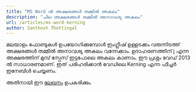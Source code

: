 ```yaml
---
title: "MS Word ൽ അക്ഷരങ്ങൾ തമ്മിൽ അകലം"
description: "ചില അക്ഷരങ്ങൾ തമ്മിൽ അനാവശ്യ അകലം"
url: /articles/ms-word-kerning
author: Santhosh Thottingal
---
```


മലയാളം ഫോണ്ടുകൾ ഉപയോഗിക്കുമ്പോൾ ഇംഗ്ലീഷ് ഉള്ളടക്കം വരുന്നിടത്ത് അക്ഷരങ്ങൾ തമ്മിൽ അനാവശ്യ അകലം വന്നേക്കാം. ഉദാഹരണത്തിന് j എന്ന അക്ഷരത്തിന് മുമ്പ് സ്പേസ് ഇട്ടപോലെ അകലം കാണാം. ഈ പ്രശ്നം വേഡ് 2013 ൽ സാധാരണമാണ്. ഇത് പരിഹരിക്കാൻ വേഡിലെ Kerning എന്ന ഫീച്ചർ ഇനേബിൾ ചെയ്യണം.

അതിനായി ഈ [ലേഖനം][1] ഉപകരിക്കും.

[1]: https://www.dummies.com/software/microsoft-office/word/how-to-enable-kerning-in-word-2013-documents/
